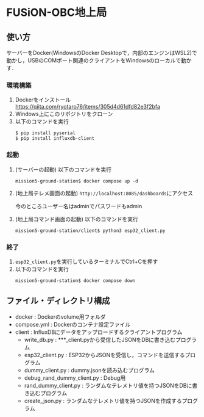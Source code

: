 # FUSiON-OBC地上局

## 使い方
サーバーをDocker(WindowsのDocker Desktopで，内部のエンジンはWSL2)で動かし，USBのCOMポート関連のクライアントをWindowsのローカルで動かす．

### 環境構築
1. Dockerをインストール
    https://qiita.com/ryotaro76/items/305d4d61dfd82e3f2bfa
1. Windows上にこのリポジトリをクローン
1. 以下のコマンドを実行
    ```
    $ pip install pyserial
    $ pip install influxdb-client
    ```
### 起動
1. (サーバーの起動) 以下のコマンドを実行
    ```
    mission5-ground-station$ docker compose up -d
    ```
1. (地上局テレメ画面の起動) `http://localhost:8085/dashboards`にアクセス
    
    今のところユーザー名はadminでパスワードもadmin
1. (地上局コマンド画面の起動) 以下のコマンドを実行
    ```
    mission5-ground-station/client$ python3 esp32_client.py
    ```
### 終了
1. `esp32_client.py`を実行しているターミナルでCtrl+Cを押す
1. 以下のコマンドを実行
    ```
    mission5-ground-station$ docker compose down
    ```

## ファイル・ディレクトリ構成
- docker : Dockerのvolume用フォルダ  
- compose.yml : Dockerのコンテナ設定ファイル 
- client : InfluxDBにデータをアップロードするクライアントプログラム
    - write_db.py : ***_client.pyから受信したJSONをDBに書き込むプログラム
    - esp32_client.py : ESP32からJSONを受信し，コマンドを送信するプログラム
    - dummy_client.py : dummy.jsonを読み込むプログラム
    - debug_rand_dummy_client.py : Debug用
    - rand_dummy_client.py : ランダムなテレメトリ値を持つJSONをDBに書き込むプログラム
    - create_json.py : ランダムなテレメトリ値を持つJSONを作成するプログラム
